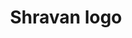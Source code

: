 ---
title: Shravan logo
subtype: logos
link: https://upload.wikimedia.org/wikipedia/commons/c/c0/Shravan.svg
thumbnail: https://upload.wikimedia.org/wikipedia/commons/c/c0/Shravan.svg
info: Square icon
license: CC BY-SA 4.0, Wikimedia Commons
---